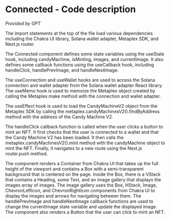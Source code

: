 # Connected - Code description 
<i>Provided by GPT</i>

The import statements at the top of the file load various dependencies including the Chakra UI library, Solana wallet adapter, Metaplex SDK, and Next.js router.

The Connected component defines some state variables using the useState hook, including candyMachine, isMinting, images, and currentImage. It also defines some callback functions using the useCallback hook, including handleClick, handlePrevImage, and handleNextImage.

The useConnection and useWallet hooks are used to access the Solana connection and wallet adapter from the Solana wallet adapter React library. The useMemo hook is used to memoize the Metaplex object created by calling the Metaplex.make method with the connection and wallet adapter.

The useEffect hook is used to load the CandyMachineV2 object from the Metaplex SDK by calling the metaplex.candyMachinesV2().findByAddress method with the address of the Candy Machine V2.

The handleClick callback function is called when the user clicks a button to mint an NFT. It first checks that the user is connected to a wallet and that the Candy Machine V2 has been loaded. It then calls the metaplex.candyMachinesV2().mint method with the candyMachine object to mint the NFT. Finally, it navigates to a new route using the Next.js router.push method.

The component renders a Container from Chakra UI that takes up the full height of the viewport and contains a Box with a semi-transparent background that is centered on the page. Inside the Box, there is a VStack that contains a Heading, some Text, and an image gallery that displays the images array of images. The image gallery uses the Box, HStack, Image, ChevronLeftIcon, and ChevronRightIcon components from Chakra UI to display the images and arrows for navigating between them. The handlePrevImage and handleNextImage callback functions are used to change the currentImage state variable and update the displayed image. The component also renders a Button that the user can click to mint an NFT.

